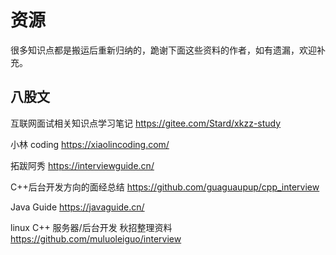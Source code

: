 # 资源

很多知识点都是搬运后重新归纳的，跪谢下面这些资料的作者，如有遗漏，欢迎补充。
## 八股文

互联网面试相关知识点学习笔记 <https://gitee.com/Stard/xkzz-study>

小林 coding <https://xiaolincoding.com/>

拓跋阿秀 <https://interviewguide.cn/>

C++后台开发方向的面经总结 <https://github.com/guaguaupup/cpp_interview>

Java Guide <https://javaguide.cn/>

linux C++ 服务器/后台开发 秋招整理资料 <https://github.com/muluoleiguo/interview>
